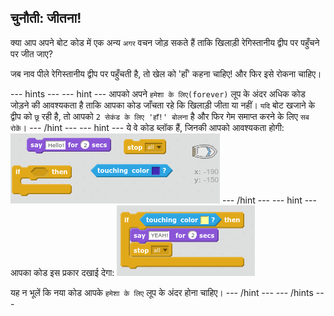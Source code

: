 ## चुनौती: जीतना!

क्या आप अपने बोट कोड में एक अन्य `अगर` वचन जोड़ सकते हैं ताकि खिलाड़ी रेगिस्तानीय द्वीप पर पहुँचने पर जीत जाए?

जब नाव पीले रेगिस्तानीय द्वीप पर पहुँचती है, तो खेल को 'हाँ' कहना चाहिए! और फिर इसे रोकना चाहिए।

\--- hints \--- \--- hint \--- आपको अपने `हमेशा के लिए(forever)` लूप के अंदर अधिक कोड जोड़ने की आवश्यकता है ताकि आपका कोड जाँचता रहे कि खिलाड़ी जीता या नहीं। `यदि` बोट खजाने के द्वीप को `छू` रही है, तो आपको `2 सेकंड के लिए 'हाँ!' बोलना` है और फिर गेम समाप्त करने के लिए `सब रोकें`। \--- /hint \--- \--- hint \--- ये वे कोड ब्लॉक हैं, जिनकी आपको आवश्यकता होगी: ![screenshot](images/boat-win-blocks.png) \--- /hint \--- \--- hint \--- आपका कोड इस प्रकार दखाई देगा: ![स्क्रीनशॉट](images/boat-win-code.png)

यह न भूलें कि नया कोड आपके `हमेशा के लिए` लूप के अंदर होना चाहिए। \--- /hint \--- \--- /hints \---